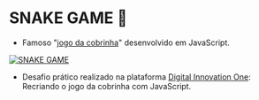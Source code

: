#  SNAKE GAME  :snake:

- Famoso "[jogo da cobrinha](https://lucasrmagalhaes.github.io/snake-js/ "jogo da cobrinha")" desenvolvido em JavaScript.

[![SNAKE GAME](https://i.imgur.com/3eKgtYO.jpg "SNAKE GAME")](https://i.imgur.com/3eKgtYO.jpg "SNAKE GAME")

- Desafio prático realizado na plataforma [Digital Innovation One](https://web.digitalinnovation.one/course/desafio-pratico-recriando-o-jogo-da-cobrinha-com-javascript/learning/66d83831-bae1-45f7-b2ea-af7d64d5d4f5?back=/track/desenvolvedor-front-end-angular&bootcamp_id=7c17db82-e997-4d61-971b-ed8070d9fc52 "Digital Innovation One"): Recriando o jogo da cobrinha com JavaScript.
